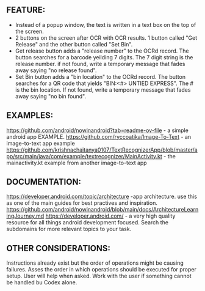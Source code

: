 ## FEATURE:

- Instead of a popup window, the text is written in a text box on the top of the screen.
- 2 buttons on the screen after OCR with OCR results. 1 button called "Get Release" and the other button called "Set Bin".
- Get release button adds a "release number" to the OCRd record. The button searches for a barcode yeilding 7 digits. The 7 digit string is the release number. if not found, write a temporary message that fades away saying "no release found".
- Set Bin button adds a "bin location" to the OCRd record. The button searches for a QR code that yields "BIN:<#> UNTIED EXPRESS". The # is the bin location. If not found, write a temporary message that fades away saying "no bin found".

## EXAMPLES:

https://github.com/android/nowinandroid?tab=readme-ov-file - a simple android app EXAMPLE.
https://github.com/ryccoatika/Image-To-Text - an image-to-text app example
https://github.com/krishnachaitanya0107/TextRecognizerApp/blob/master/app/src/main/java/com/example/textrecognizer/MainActivity.kt - the mainactivity.kt example from another image-to-text app

## DOCUMENTATION:

https://developer.android.com/topic/architecture -app architecture. use this as one of the main guides for best practives and inspiration.
https://github.com/android/nowinandroid/blob/main/docs/ArchitectureLearningJourney.md
https://developer.android.com/ - a very high quality resource for all things android development focused. Search the subdomains for more relevant topics to your task.


## OTHER CONSIDERATIONS:
Instructions already exist but the order of operations might be causing failures. Asses the order in which operations should be executed for proper setup.
User will help when asked. Work with the user if something cannot be handled bu Codex alone.